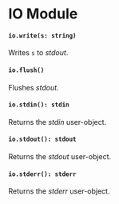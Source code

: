 # IO Module

#### `io.write(s: string)`
Writes `s` to *stdout*.

#### `io.flush()`
Flushes *stdout*.

#### `io.stdin(): stdin`
Returns the *stdin* user-object.

#### `io.stdout(): stdout`
Returns the *stdout* user-object.

#### `io.stderr(): stderr`
Returns the *stderr* user-object.
